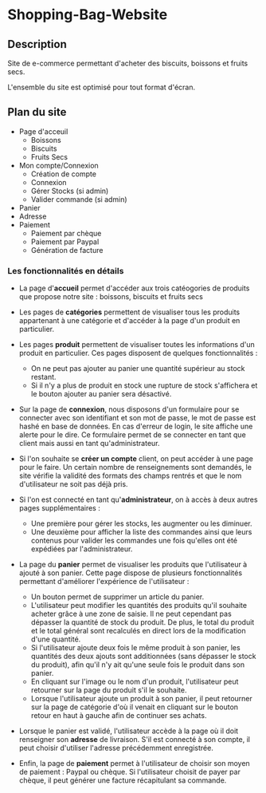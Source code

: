 # Shopping-Bag-Website

## Description 
Site de e-commerce permettant d'acheter des biscuits, boissons et fruits secs.

L'ensemble du site est optimisé pour tout format d'écran.

## Plan du site
- Page d'acceuil 
	- Boissons 
	- Biscuits
	- Fruits Secs 
- Mon compte/Connexion
	- Création de compte 
    - Connexion
	- Gérer Stocks (si admin)
	- Valider commande (si admin)
- Panier
- Adresse 
- Paiement 
	- Paiement par chèque 
	- Paiement par Paypal
	- Génération de facture

### Les fonctionnalités en détails 


- La page d'**accueil** permet d'accéder aux trois catéogories de produits que propose notre site : boissons, biscuits et fruits secs

- Les pages de **catégories** permettent de visualiser tous les produits appartenant à une catégorie et d'accéder à la page d'un produit en particulier.

- Les pages **produit** permettent de visualiser toutes les informations d'un produit en particulier. Ces pages disposent de quelques fonctionnalités :
	- On ne peut pas ajouter au panier une quantité supérieur au stock restant.
	- Si il n'y a plus de produit en stock une rupture de stock s'affichera et le bouton ajouter au panier sera désactivé. 

- Sur la page de **connexion**, nous disposons d'un formulaire pour se connecter avec son identifiant et son mot de passe, le mot de passe est hashé en base de données. En cas d'erreur de login, le site affiche une alerte pour le dire. Ce formulaire permet de se connecter en tant que client mais aussi en tant qu'administrateur. 

- Si l'on souhaite se **créer un compte** client, on peut accéder à une page pour le faire. Un certain nombre de renseignements sont demandés, le site vérifie la validité des formats des champs rentrés et que le nom d'utilisateur ne soit pas déjà pris.

- Si l'on est connecté en tant qu'**administrateur**, on à accès à deux autres pages supplémentaires : 
	- Une première pour gérer les stocks, les augmenter ou les diminuer.
	- Une deuxième pour afficher la liste des commandes ainsi que leurs contenus pour valider les commandes une fois qu'elles ont été expédiées par l'administrateur.

- La page du **panier** permet de visualiser les produits que l'utilisateur à ajouté à son panier. Cette page dispose de plusieurs fonctionnalités permettant d'améliorer l'expérience de l'utilisateur : 
	- Un bouton permet de supprimer un article du panier.
	- L'utilisateur peut modifier les quantités des produits qu'il souhaite acheter grâce à une zone de saisie. Il ne peut cependant pas dépasser la quantité de stock du produit. De plus, le total du produit et le total général sont recalculés en direct lors de la modification d'une quantité.
	- Si l'utilisateur ajoute deux fois le même produit à son panier, les quantités des deux ajouts sont additionnées (sans dépasser le stock du produit), afin qu'il n'y ait qu'une seule fois le produit dans son panier.
	- En cliquant sur l'image ou le nom d'un produit, l'utilisateur peut retourner sur la page du produit s'il le souhaite.
	- Lorsque l'utilisateur ajoute un produit à son panier, il peut retourner sur la page de catégorie d'où il venait en cliquant sur le bouton retour en haut à gauche afin de continuer ses achats.
 
- Lorsque le panier est validé, l'utilisateur accède à la page où il doit renseigner son **adresse** de livraison. S'il est connecté à son compte, il peut choisir d'utiliser l'adresse précédemment enregistrée.

- Enfin, la page de **paiement** permet à l'utilisateur de choisir son moyen de paiement : Paypal ou chèque. Si l'utilisateur choisit de payer par chèque, il peut générer une facture récapitulant sa commande.



